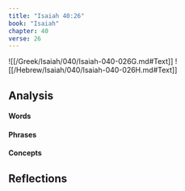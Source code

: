 ```yaml
---
title: "Isaiah 40:26"
book: "Isaiah"
chapter: 40
verse: 26
---
```

![[/Greek/Isaiah/040/Isaiah-040-026G.md#Text]]
![[/Hebrew/Isaiah/040/Isaiah-040-026H.md#Text]]

## Analysis

#### Words

#### Phrases

#### Concepts

## Reflections
